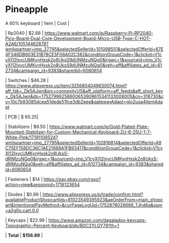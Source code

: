 # Pineapple
A 60% keyboard
| Item               | Cost    |

| Rp2040             | $2.88   |
https://www.walmart.com/ip/Raspberry-Pi-RP2040-Pico-Board-Dual-Core-Development-Board-Micro-USB-Type-C-HOT-A2A6/10514462878?wmlspartner=imp_27795&selectedSellerId=101098551&selectedOfferId=67E4F348DB603E31B78CE5F06A02C382&conditionGroupCode=1&clickid=V1cyXI12IxycUMKynHxsk2o8UksS9dUNMzuNQg0&irgwc=1&sourceid=imp_V1cyXI12IxycUMKynHxsk2o8UksS9dUNMzuNQg0&veh=aff&affiliates_ad_id=612734&campaign_id=9383&sharedid=6080654               



            
| Switches           | $46.28  |
https://www.aliexpress.us/item/3256804049630074.html?aff_fsk=_Dk5AJwn&src=connexityUS&aff_platform=aff_feeds&aff_short_key=_Dk5AJwn&dp=17527996258600653908615341133008005&cn=316730&cv=10c7b93085dcea51dede51fce3db2eee&gatewayAdapt=glo2usa4itemAdapt



                     
| PCB                | $ 60.25|



| Stabilizers        | $9.50   |
https://www.walmart.com/ip/Gold-Plated-Plate-Mounted-Stabilizer-for-Custom-Mechanical-Keyboard-2U-6-25U-1-7-White-Pink/17191108524?wmlspartner=imp_27795&selectedSellerId=102816814&selectedOfferId=A9C75EF158DC36C1AE21988A1FB93417&conditionGroupCode=1&clickid=V1cyXI12IxycUMKynHxsk2o8UksS-dRlMzuNQg0&irgwc=1&sourceid=imp_V1cyXI12IxycUMKynHxsk2o8UksS-dRlMzuNQg0&veh=aff&affiliates_ad_id=612734&campaign_id=9383&sharedid=6080654



| Fasteners          | $14 |
https://pay.ebay.com/rgxo?action=view&sessionid=1716123654


| Diodes             | $0.99  |
https://www.aliexpress.us/p/trade/confirm.html?availableProductShopcartIds=81023549395923&aeOrderFrom=main_shopcart&intentionalPayMethod=&curPageLogUid=1752878026666_TJhd6a&spm=a2g0o.cart.0.0

| Keycaps            | $22.99 |
https://www.amazon.com/dagaladoo-keycaps-Topographic-Percent-Keyboard/dp/B0C2YLGY79?th=1

| **Total**          | **$156.89** |
